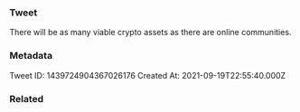 ### Tweet
There will be as many viable crypto assets as there are online communities.

### Metadata
Tweet ID: 1439724904367026176
Created At: 2021-09-19T22:55:40.000Z

### Related

